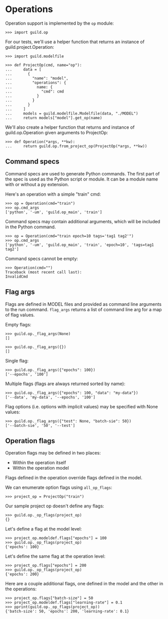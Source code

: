 # Operations

Operation support is implemented by the `op` module:

    >>> import guild.op

For our tests, we'll use a helper function that returns an instance of
guild.project.Operation:

    >>> import guild.modelfile

    >>> def ProjectOp(cmd, name="op"):
    ...     data = [
    ...       {
    ...         "name": "model",
    ...         "operations": {
    ...           name: {
    ...             "cmd": cmd
    ...           }
    ...         }
    ...       }
    ...     ]
    ...     models = guild.modelfile.Modelfile(data, "./MODEL")
    ...     return models["model"].get_op(name)

We'll also create a helper function that returns and instance of
guild.op.Operation given arguments to ProjectOp:

    >>> def Operation(*args, **kw):
    ...     return guild.op.from_project_op(ProjectOp(*args, **kw))

## Command specs

Command specs are used to generate Python commands. The first part of
the spec is used as the Python script or module. It can be a module
name with or without a py extension.

Here's an operation with a simple "train" cmd:

    >>> op = Operation(cmd="train")
    >>> op.cmd_args
    ['python', '-um', 'guild.op_main', 'train']

Command specs may contain additional arguments, which will be included
in the Python command.

    >>> op = Operation(cmd="train epoch=10 tags='tag1 tag2'")
    >>> op.cmd_args
    ['python', '-um', 'guild.op_main', 'train', 'epoch=10', 'tags=tag1 tag2']

Command specs cannot be empty:

    >>> Operation(cmd="")
    Traceback (most recent call last):
    InvalidCmd

## Flag args

Flags are defined in MODEL files and provided as command line
arguments to the run command. `flag_args` returns a list of command
line arg for a map of flag values.

Empty flags:

    >>> guild.op._flag_args(None)
    []

    >>> guild.op._flag_args({})
    []

Single flag:

    >>> guild.op._flag_args({"epochs": 100})
    ['--epochs', '100']

Multiple flags (flags are always returned sorted by name):

    >>> guild.op._flag_args({"epochs": 100, "data": "my-data"})
    ['--data', 'my-data', '--epochs', '100']

Flag options (i.e. options with implicit values) may be specified with
None values:

    >>> guild.op._flag_args({"test": None, "batch-sie": 50})
    ['--batch-sie', '50', '--test']

## Operation flags

Operation flags may be defined in two places:

- Within the operation itself
- Within the operation model

Flags defined in the operation override flags defined in the model.

We can enumerate option flags using `all_op_flags`:

    >>> project_op = ProjectOp("train")

Our sample project op doesn't define any flags:

    >>> guild.op._op_flags(project_op)
    {}

Let's define a flag at the model level:

    >>> project_op.modeldef.flags["epochs"] = 100
    >>> guild.op._op_flags(project_op)
    {'epochs': 100}

Let's define the same flag at the operation level:

    >>> project_op.flags["epochs"] = 200
    >>> guild.op._op_flags(project_op)
    {'epochs': 200}

Here are a couple additional flags, one defined in the model and the
other in the operations:

    >>> project_op.flags["batch-size"] = 50
    >>> project_op.modeldef.flags["learning-rate"] = 0.1
    >>> pprint(guild.op._op_flags(project_op))
    {'batch-size': 50, 'epochs': 200, 'learning-rate': 0.1}
